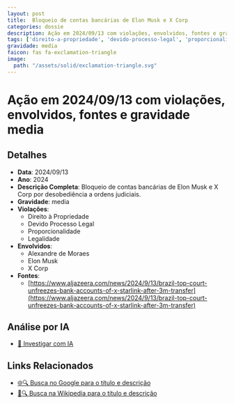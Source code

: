 ```yaml
---
layout: post
title:  Bloqueio de contas bancárias de Elon Musk e X Corp
categories: dossie
description: Ação em 2024/09/13 com violações, envolvidos, fontes e gravidade media
tags: ['direito-a-propriedade', 'devido-processo-legal', 'proporcionalidade', 'legalidade', 'alexandre-de-moraes', 'elon-musk', 'x-corp', 'gravidade-media']
gravidade: media
faicon: fas fa-exclamation-triangle
image:
  path: "/assets/solid/exclamation-triangle.svg"
---
```


# Ação em 2024/09/13 com violações, envolvidos, fontes e gravidade media

## Detalhes
- **Data**: 2024/09/13
- **Ano**: 2024
- **Descrição Completa**: Bloqueio de contas bancárias de Elon Musk e X Corp por desobediência a ordens judiciais.
- **Gravidade**: media <i class="fas fa-exclamation-triangle fa-2x"></i>
- **Violações**:
  - Direito à Propriedade
  - Devido Processo Legal
  - Proporcionalidade
  - Legalidade
- **Envolvidos**:
  - Alexandre de Moraes
  - Elon Musk
  - X Corp
- **Fontes**:
  - [https://www.aljazeera.com/news/2024/9/13/brazil-top-court-unfreezes-bank-accounts-of-x-starlink-after-3m-transfer](https://www.aljazeera.com/news/2024/9/13/brazil-top-court-unfreezes-bank-accounts-of-x-starlink-after-3m-transfer)

## Análise por IA
- [🤖 Investigar com IA](https://www.perplexity.ai/search?q=%22Alexandre%20de%20Moraes%22%20Bloqueio%20de%20contas%20banc%C3%A1rias%20de%20Elon%20Musk%20e%20X%20Corp%20Bloqueio%20de%20contas%20banc%C3%A1rias%20de%20Elon%20Musk%20e%20X%20Corp%20por%20desobedi%C3%AAncia%20a%20ordens%20judiciais.%20Direito%20%C3%A0%20Propriedade%20Devido%20Processo%20Legal%20Proporcionalidade%20Legalidade%202024%20gravidade%20media)

## Links Relacionados
- [🌐🔍 Busca no Google para o título e descrição](https://www.google.com/search?q=%22Alexandre%20de%20Moraes%22%20Bloqueio%20de%20contas%20banc%C3%A1rias%20de%20Elon%20Musk%20e%20X%20Corp%20Bloqueio%20de%20contas%20banc%C3%A1rias%20de%20Elon%20Musk%20e%20X%20Corp%20por%20desobedi%C3%AAncia%20a%20ordens%20judiciais.%20Direito%20%C3%A0%20Propriedade%20Devido%20Processo%20Legal%20Proporcionalidade%20Legalidade%202024%20gravidade%20media)
- [📖🔍 Busca na Wikipedia para o título e descrição](https://pt.wikipedia.org/w/index.php?search=%22Alexandre%20de%20Moraes%22%20Bloqueio%20de%20contas%20banc%C3%A1rias%20de%20Elon%20Musk%20e%20X%20Corp%20Bloqueio%20de%20contas%20banc%C3%A1rias%20de%20Elon%20Musk%20e%20X%20Corp%20por%20desobedi%C3%AAncia%20a%20ordens%20judiciais.%20Direito%20%C3%A0%20Propriedade%20Devido%20Processo%20Legal%20Proporcionalidade%20Legalidade%202024%20gravidade%20media)

